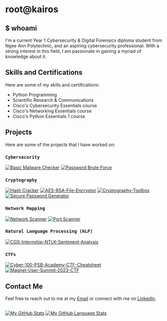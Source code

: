 <h1 class>root@kairos</h1>

## $ whoami
I'm a current Year 1 Cybersecurity & Digital Forensics diploma student from Ngee Ann Polytechnic, and an aspiring cybersecurity professional. With a strong interest in this field, I am passionate in gaining a myriad of knowledge about it. 

## Skills and Certifications
Here are some of my skills and certifications:
- Python Programming 
- Scientific Research & Communications
- Cisco's Cybersecurity Essentials course
- Cisco's Networking Essentials course
- Cisco's Python Essentials 1 course

## Projects
Here are some of the projects that I have worked on:


### `Cybersecurity`
[![Basic Malware Checker](https://github-readme-stats.vercel.app/api/pin/?username=Kairos-T&repo=Basic-Malware-Checker&theme=dark&border_color=565656)](https://github.com/Kairos-T/Basic-Malware-Checker) 
[![Password Brute Force](https://github-readme-stats.vercel.app/api/pin/?username=Kairos-T&repo=Password-Brute-Force&theme=dark&border_color=565656)](https://github.com/Kairos-T/Password-Brute-Force)



### `Cryptography`
[![Hash Cracker](https://github-readme-stats.vercel.app/api/pin/?username=Kairos-T&repo=Hash-Cracker&theme=dark&border_color=565656)](https://github.com/Kairos-T/Hash-Cracker)
[![AES-RSA-File-Encryptor](https://github-readme-stats.vercel.app/api/pin/?username=Kairos-T&repo=AES-RSA-File-Encryptor&theme=dark&border_color=565656)](https://github.com/Kairos-T/AES-RSA-File-Encryptor)
[![Cryptography-Toolbox](https://github-readme-stats.vercel.app/api/pin/?username=Kairos-T&repo=Cryptography-Toolbox&theme=dark&border_color=565656)](https://github.com/Kairos-T/Cryptography-Toolbox)
[![Secure Password Generator](https://github-readme-stats.vercel.app/api/pin/?username=Kairos-T&repo=Secure-Password-Generator&theme=dark&border_color=565656)](https://github.com/Kairos-T/Secure-Password-Generator)

### `Network Mapping`
[![Network Scanner](https://github-readme-stats.vercel.app/api/pin/?username=Kairos-T&repo=Network-Scanner&theme=dark&border_color=565656)](https://github.com/Kairos-T/Network-Scanner)
[![Port Scanner](https://github-readme-stats.vercel.app/api/pin/?username=Kairos-T&repo=Port-Scanner&theme=dark&border_color=565656)](https://github.com/Kairos-T/Port-Scanner)

### `Natural Language Processing (NLP)`

[![CGS-Internship-NTLK-Sentiment-Analysis](https://github-readme-stats.vercel.app/api/pin/?username=Kairos-T&repo=CGS-Internship-NTLK-Sentiment-Analysis&theme=dark&border_color=565656)](https://github.com/Kairos-T/CGS-Internship-NTLK-Sentiment-Analysis)

### `CTFs`
[![Cyber-100-PSB-Academy-CTF-Cheatsheet](https://github-readme-stats.vercel.app/api/pin/?username=Kairos-T&repo=Cyber-100-PSB-Academy-CTF-Cheatsheet&theme=dark&border_color=565656)](https://github.com/Kairos-T/Cyber-100-PSB-Academy-CTF-Cheatsheet)
[![Magnet-User-Summit-2023-CTF](https://github-readme-stats.vercel.app/api/pin/?username=Kairos-T&repo=Magnet-User-Summit-2023-CTF&theme=dark&border_color=565656)](https://github.com/Kairos-T/Magnet-User-Summit-2023-CTF)

## Contact Me
Feel free to reach out to me at my [Email](mailto:kairostay@gmail.com) or connect with me on [LinkedIn](https://www.linkedin.com/in/kairostay).

##
[![My GitHub Stats](https://github-readme-stats.vercel.app/api/?username=kairos-t&count_private=true&theme=tokyonight&showicons=true)]()
[![My GitHub Language Stats](https://github-readme-stats.vercel.app/api/top-langs/?username=kairos-t&langs_count=5&theme=tokyonight)]()
